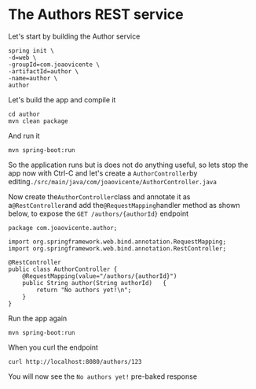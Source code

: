 # The Authors REST service

Let's start by building the Author service

```
spring init \ 
-d=web \
-groupId=com.joaovicente \
-artifactId=author \
-name=author \
author
```

Let's build the app and compile it

```
cd author
mvn clean package
```

And run it

```
mvn spring-boot:run
```

So the application runs but is does not do anything useful, so lets stop the app now with Ctrl-C and let's create a `AuthorController`by editing`./src/main/java/com/joaovicente/AuthorController.java`

Now create the`AuthorController`class and annotate it as a`@RestController`and add the`@RequestMapping`handler method as shown below, to expose the `GET /authors/{authorId}` endpoint

```
package com.joaovicente.author;

import org.springframework.web.bind.annotation.RequestMapping;
import org.springframework.web.bind.annotation.RestController;

@RestController
public class AuthorController {
    @RequestMapping(value="/authors/{authorId}")
    public String author(String authorId)   {
        return "No authors yet!\n";
    }
}
```

Run the app again

```
mvn spring-boot:run
```

When you curl the endpoint

`curl http://localhost:8080/authors/123`

You will now see the `No authors yet!` pre-baked response

